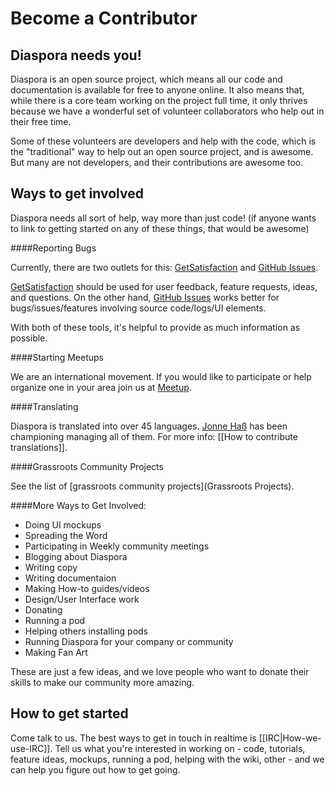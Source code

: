 # Become a Contributor

## Diaspora needs you!
Diaspora is an open source project, which means all our code and documentation is available 
for free to anyone online. It also means that, while there is a core team working on the project
full time, it only thrives because we have a wonderful set of volunteer collaborators who help out
in their free time.

Some of these volunteers are developers and help with the code, which is the "traditional" way
to help out an open source project, and is awesome. But many are not developers, and their 
contributions are awesome too.

## Ways to get involved
Diaspora needs all sort of help, way more than just code!
(if anyone wants to link to getting started on any of these things, that would be awesome)

####Reporting Bugs  

Currently, there are two outlets for this: [GetSatisfaction](https://getsatisfaction.com/) and [GitHub Issues](https://github.com/diaspora/diaspora/issues).

[GetSatisfaction](https://getsatisfaction.com/) should be used for user feedback, feature requests, ideas, and questions. 
On the other hand, [GitHub Issues](https://github.com/diaspora/diaspora/issues) works better for bugs/issues/features involving source code/logs/UI elements. 

With both of these tools, it's helpful to provide as much information as possible.

####Starting Meetups  

We are an international movement. If you would like to participate or help organize one in your area join us at [Meetup](https://meetup.com/Diaspora).

####Translating   

Diaspora is translated into over 45 languages. [Jonne Haß](https://github.com/MrZYX) has been championing managing all of them. For more info: [[How to contribute translations]].

####Grassroots Community Projects

See the list of [grassroots community projects](Grassroots Projects).

####More Ways to Get Involved:  
* Doing UI mockups
* Spreading the Word
* Participating in Weekly community meetings
* Blogging about Diaspora
* Writing copy
* Writing documentaion
* Making How-to guides/videos
* Design/User Interface work
* Donating
* Running a pod
* Helping others installing pods
* Running Diaspora for your company or community
* Making Fan Art

These are just a few ideas, and we love people who want to donate their skills to make our community more amazing.

## How to get started
Come talk to us. The best ways to get in touch in realtime is [[IRC|How-we-use-IRC]]. Tell us what you're interested in working on - code, tutorials,
feature ideas, mockups, running a pod, helping with the wiki, other - and we can help you
figure out how to get going.
